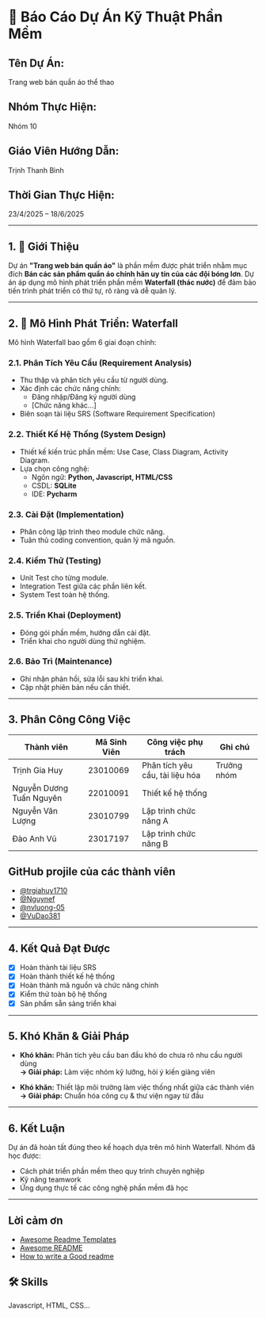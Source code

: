 
# 📘 Báo Cáo Dự Án Kỹ Thuật Phần Mềm

## Tên Dự Án: 
Trang web bán quần áo thể thao
## Nhóm Thực Hiện: 
Nhóm 10
## Giáo Viên Hướng Dẫn: 
Trịnh Thanh Bình 
## Thời Gian Thực Hiện: 
23/4/2025 – 18/6/2025

---


## 1. 🎯 Giới Thiệu

Dự án **"Trang web bán quần áo"** là phần mềm được phát triển nhằm mục đích   **Bán các sản phẩm quần áo chính hãn uy tín của các đội bóng lơn**. Dự án áp dụng mô hình phát triển phần mềm **Waterfall (thác nước)** để đảm bảo tiến trình phát triển có thứ tự, rõ ràng và dễ quản lý.

---
## 2. 🔁 Mô Hình Phát Triển: Waterfall
Mô hình Waterfall bao gồm 6 giai đoạn chính:
### 2.1. Phân Tích Yêu Cầu (Requirement Analysis)
- Thu thập và phân tích yêu cầu từ người dùng.
- Xác định các chức năng chính:
  - Đăng nhập/Đăng ký người dùng
  - [Chức năng khác...]
- Biên soạn tài liệu SRS (Software Requirement Specification)

### 2.2. Thiết Kế Hệ Thống (System Design)
- Thiết kế kiến trúc phần mềm: Use Case, Class Diagram, Activity Diagram.
- Lựa chọn công nghệ:
  - Ngôn ngữ: **Python, Javascript, HTML/CSS**
  - CSDL: **SQLite**
  - IDE: **Pycharm**

### 2.3. Cài Đặt (Implementation)
- Phân công lập trình theo module chức năng.
- Tuân thủ coding convention, quản lý mã nguồn.

### 2.4. Kiểm Thử (Testing)
- Unit Test cho từng module.
- Integration Test giữa các phần liên kết.
- System Test toàn hệ thống.

### 2.5. Triển Khai (Deployment)
- Đóng gói phần mềm, hướng dẫn cài đặt.
- Triển khai cho người dùng thử nghiệm.

### 2.6. Bảo Trì (Maintenance)
- Ghi nhận phản hồi, sửa lỗi sau khi triển khai.
- Cập nhật phiên bản nếu cần thiết.

---
## 3. Phân Công Công Việc

| Thành viên | Mã Sinh Viên | Công việc phụ trách | Ghi chú |
|------------|---------|---------------------|---------|
| Trịnh Gia Huy | 23010069 | Phân tích yêu cầu, tài liệu hóa | Trưởng nhóm |
| Nguyễn Dương Tuấn Nguyên | 22010091 | Thiết kế hệ thống | |
| Nguyễn Văn Lượng  |23010799 | Lập trình chức năng A | |
| Đào Anh Vũ |23017197 | Lập trình chức năng B | |

## GitHub projile của các thành viên

- [@trgiahuy1710](https://github.com/trgiahuy1710)
- [@Nguynef](https://github.com/Nguynef)
- [@nvluong-05](https://github.com/nvluong-05)
- [@VuDao381](https://github.com/VuDao381)

---
## 4. Kết Quả Đạt Được
- [x] Hoàn thành tài liệu SRS  
- [x] Hoàn thành thiết kế hệ thống  
- [x] Hoàn thành mã nguồn và chức năng chính  
- [x] Kiểm thử toàn bộ hệ thống  
- [x] Sản phẩm sẵn sàng triển khai

---  
## 5. Khó Khăn & Giải Pháp

- **Khó khăn:** Phân tích yêu cầu ban đầu khó do chưa rõ nhu cầu người dùng  
  **→ Giải pháp:** Làm việc nhóm kỹ lưỡng, hỏi ý kiến giảng viên

- **Khó khăn:** Thiết lập môi trường làm việc thống nhất giữa các thành viên  
  **→ Giải pháp:** Chuẩn hóa công cụ & thư viện ngay từ đầu
---
## 6. Kết Luận

Dự án đã hoàn tất đúng theo kế hoạch dựa trên mô hình Waterfall. Nhóm đã học được:
- Cách phát triển phần mềm theo quy trình chuyên nghiệp
- Kỹ năng teamwork
- Ứng dụng thực tế các công nghệ phần mềm đã học
---
## Lời cảm ơn

 - [Awesome Readme Templates](https://awesomeopensource.com/project/elangosundar/awesome-README-templates)
 - [Awesome README](https://github.com/matiassingers/awesome-readme)
 - [How to write a Good readme](https://bulldogjob.com/news/449-how-to-write-a-good-readme-for-your-github-project)


## 🛠 Skills
Javascript, HTML, CSS...

